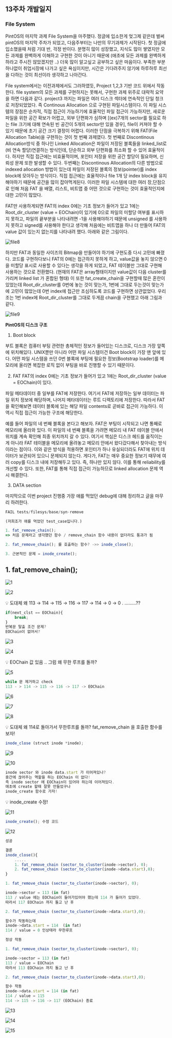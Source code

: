 ## 13주차 개발일지

### File System

PintOS의 마지막 과제 File System을 마주했다.
정글에 입소한게 엊그제 같은데 벌써 pintOS의 마지막 주차가 되었고, 다음주부터는 나만의 무기과제가 시작된다. 첫 정글에 입소했을때 처럼 기대 반, 걱정 반이다. 분명히 많이 성장했고, 지식도 많이 쌓였지만 모든 과제를 완벽하게 이해하고 구현한 것이 아니기 때문에 (애초에 모든 과제를 완벽하게 하라고 주시진 않았겠지만 ..) 더욱 많이 알고싶고 공부하고 싶은 마음이다.
부족한 부분 하나없이 취업시장에 나가고 싶은 욕심이지만, 시간은 기다려주지 않기에 하루하루 최선을 다하는 것이 최선이라 생각하고 나아간다.

File system에서는 이전과제에서도 그러하였듯, Project 1,2,3 기반 코드 위에서 작동한다. file system의 모든 과제를 구현하지는 못해서, 구현한 과제 위주로 대략적 요약을 하면 다음과 같다. project3 까지는 파일은 여러 디스크 섹터에 연속적인 단일 청크로 저장되었었다.
즉 Continous Allocation 으로 구현된 파일시스템이다.
이 파일 시스템의 장점은 순차적, 직접 접근이 가능하기에 효율적인 파일 접근이 가능하지만, 새로운 파일을 위한 공간 확보가 어렵고, 외부 단편화가 심하며 [(ex)7개의 sector를 필요로 하는 file 크기에 대해 연속된 빈 공간이 5개의 sector만 있을 경우], file이 커져야 할 수 있기 때문에 초기 공간 크기 결정이 어렵다.
이러한 단점을 극복하기 위해 FAT(File Allocation Table)을 구현하는 것이 첫 번째 과제였다.
첫 번째로 Discontinous Allocation방식 중 하나인 Linked Allocation은 파일이 저장된 블록들을 linked_list로(비 연속 할당)연결하는 방식인데, 단순하고 외부 단편화를 최소화 할 수 있어 효율적이다. 하지만 직접 접근에는 비효율적이며, 포인터 저장을 위한 공간 할당이 필요하며, 신뢰성 문제 또한 발생할 수 있다.
두번째는 Discontinous Allocation의 다른 방법으로 indexed allocation 방법이 있는데 파일이 저장된 블록의 정보(pointer)를 index block에 모아두는 방식이다.
직접 접근에는 효율적이나 file 1개 당 index block을 유지해야하기 때문에 공간을 많이 잡아먹게된다. 이러한 파일 시스템에 대한 여러 장,단점으로 인해 처음 FAT 을 배열, 리스트, 비트맵 중 어떤 것으로 구현하는 것이 효율적인지에 대한 고민이 많았다.

FAT만 사용하게되면 FAT의 index 0에는 기초 정보가 들어가 있고 1에는 Root_dir_cluster (value = EOChain)이 있기에 0으로 파일의 미할당 여부를 표시하지 못하고, 파일의 끝부분을 나타내려면 -1을 사용해야하기 때문에 unsigned 를 사용하지 못하고 signed를 사용해야 한다고 생각해 처음에는 비트맵을 하나 더 만들어 FAT의 value 값이 있는지 없는지를 나타내려 했다.
아래와 같은 그림이다.

![file8](https://user-images.githubusercontent.com/109953972/208286032-632fb0b9-3e6d-4f6a-910a-762fea7fc7e6.jpg)

하지만 FAT과 동일한 사이즈의 Bitmap을 만들어야 하기에 구현도중 다시 고민에 빠졌다.
코드를 구현하다보니 FAT의 0에는 접근하지 못하게 하고, value값을 놓지 않으면 0을 미할당 표시로 사용할 수 있다는 생각을 하게 되었고, FAT 테이블만 그대로 구현해 사용하는 것으로 전환했다. (현재의 FAT은 array형태이지만 value값이 다음 cluster를 가리켜 linked list 가 혼합된 형태)
이 또한 fat_create_chain을 구현할때 많은 혼란이 있었는데 Root_dir_cluster를 0번에 놓는 것이 맞는가, 1번에 그대로 두는것이 맞는가에 고민이 많았는데 0번 index에 접근만 조심하도록 코드를 구현하면 상관없었다.
우리조는 1번 index에 Root_dir_cluster를 그대로 두게끔 chain을 구현했고 아래 그림과 같다.

![file9](https://user-images.githubusercontent.com/109953972/208286116-97bac535-f224-4c0b-a587-83d10e568d11.jpg)

**PintOS의 디스크 구조**

1. Boot block 

부트 블록은 컴퓨터 부팅 관련한 총체적인 정보가 들어있는 디스크로, 디스크 가장 앞쪽에 위치해있다. UNIX뿐만 아니라 어떤 파일 시스템이건 Boot block이 가장 맨 앞에 있다. 어떤 파일 시스템을 쓰던 0번 블록에 부팅에 필요한 정보(Bootstrap loader)를 메모리에 올리면 복잡한 로직 없이 부팅을 바로 진행할 수 있기 때문이다.

2. FAT
FAT의 index 0에는 기초 정보가 들어가 있고 1에는 Root_dir_cluster (value = EOChain)이 있다.

파일 메타데이터 중 일부를 FAT에 저장한다. 여기서 FAT에 저장하는 일부 데이터는 파일 위치 정보에 해당하며, 나머지 메타데이터는 루트 디렉토리에 저장한다. 따라서 FAT을 확인해보면 데이터 블록에 있는 해당 파일 contents로 곧바로 접근이 가능하다. 이 역시 직접 접근이 가능한 구조에 해당한다.

예를 들어 파일의 네 번째 블록을 본다고 해보자. FAT은 부팅이 시작되고 나면 통째로 메모리에 올라와 있다. 이 파일의 네 번째 블록을 가려면 메모리 내 FAT 테이블 안에서 위치를 계속 확인해 최종 위치까지 갈 수 있다. 여기서 핵심은 디스크 헤드를 움직이는 게 아니라 FAT 테이블을 메모리에 올려놓고 메모리 안에서 왔다갔다해서 찾아내는 방식이라는 점이다.
이와 같은 방식을 적용하면 포인터가 하나 유실되더라도 FAT에 위치 데이터가 보관되어 있으니 문제되지 않는다. 게다가, FAT는 매우 중요한 정보기 때무에 여러 copy를 디스크 내에 저장해두고 있다. 즉, 하나만 있지 않다. 이를 통해 reliability를 개선할 수 있다. 또한, FAT를 통해 직접 접근이 가능하므로 linked allocation 문제 역시 해결한다.

3. DATA section


마지막으로 이번 project 진행중 가장 애를 먹었던 debug에 대해 정리하고 글을 마무리 하려한다.

```jsx
FAIL tests/filesys/base/syn-remove

(저희조가 애를 먹었던 test_case입니다.)

1. fat_remove_chain();
=> 처음 문제라고 생각했던 함수 / remove_chain 함수 내용이 없더라도 통과가 됨

2. fat_remove_chain(); 를 호출하는 함수? ->> inode_close();

3. 근본적인 문제 = inode_create();
```

## 1. fat_remove_chain();

![1](https://user-images.githubusercontent.com/109953972/208286201-d6ebb486-0b12-41ee-b7c7-1f9dcb3f8ce6.png)

![2](https://user-images.githubusercontent.com/109953972/208286204-3ab5d58b-3af4-4a16-a512-21173d40a31b.png)

💡 도대체 왜 113 → 114 → 115 → 116 → 117 → 114 → 0 → 0 . ………??

```jsx
if(next_clst == EOChain){
	break;    
}
반복문 탈출 조건 문제?
EOChain이 없어서?
```

![3](https://user-images.githubusercontent.com/109953972/208286208-ead49d4e-a28f-4cda-b5aa-bff3bb389823.png)

![4](https://user-images.githubusercontent.com/109953972/208286216-6a159eab-584d-4c9a-894b-510283f64990.png)

💡 EOChain 값 있음 .. 그럼 왜 무한 루프를 돌까?

![5](https://user-images.githubusercontent.com/109953972/208286228-5e080ee3-bf95-4246-b7b3-0bcf44f54ce9.png)

```jsx
while 문 제거하고 check
113 - > 114 -> 115 -> 116 -> 117 -> EOChain
```

![6](https://user-images.githubusercontent.com/109953972/208286235-726a108f-9024-4ec0-81e1-980ec2f41c08.png)

![7](https://user-images.githubusercontent.com/109953972/208286262-b27f349b-f7cb-4c27-8a50-3fee7336abff.png)

![8](https://user-images.githubusercontent.com/109953972/208286263-7adb4907-c0bf-4954-aab7-f11e00fcb404.png)

💡 도대체 왜 114로 돌아가서 무한루프를 돌까? fat_remove_chain 을 호출한 함수를 보자!

```jsx
inode_close (struct inode *inode);
```

![9](https://user-images.githubusercontent.com/109953972/208286269-fe3a5a7b-4180-4ba4-871d-fb98571dc648.png)

![10](https://user-images.githubusercontent.com/109953972/208286270-482ab04c-3396-4037-8138-1affd8d2d2b5.png)

```jsx
inode sector 와 inode data.start 가 이어져있나?
중간에 끊어주는 역할을 하는 EOChain 이 없다!
즉 inode sector 에 EOChain이 있어야 하는데 이어져있다.
애초에 create 할때 잘못 만들었구나
inode_create 함수로 가자!
```

💡 inode_create 수정!


![11](https://user-images.githubusercontent.com/109953972/208286289-2833524d-75e9-40e5-a730-f3822397e9c0.png)

```jsx
inode_create(); 수정 코드 
```

![12](https://user-images.githubusercontent.com/109953972/208286291-f211b79e-c553-4bde-ad44-0d1fd9ecdb0c.png)

```jsx
성공
```

```jsx
결론
inode_close(){
	.....
	1. fat_remove_chain (sector_to_cluster(inode->sector), 0);
	2. fat_remove_chain (sector_to_cluster(inode->data.start),0);
}

1. fat_remove_chain (sector_to_cluster(inode->sector), 0);

inode->sector = 113 (in fat) 
113 / value 에는 EOChain이 들어가있어야 했는데 114 가 들어가 있었다.
따라서 117 EOChain 까지 돌고 난 후

2. fat_remove_chain (sector_to_cluster(inode->data.start),0);

함수가 작동하는데 
inode->data.start = 114  (in fat)
114 / value = 0 인상태라 무한루프 

정상 작동

1. fat_remove_chain (sector_to_cluster(inode->sector), 0);

inode->sector = 113 (in fat) 
113 / value = EOChain
따라서 113 EOChain 까지 돌고 난 후

2. fat_remove_chain (sector_to_cluster(inode->data.start),0);

함수 작동
inode->data.start = 114 (in fat)
114 / value = 115 
114 -> 115 -> 116 -> 117 (EOChain) 종료 
```

![13](https://user-images.githubusercontent.com/109953972/208286306-357aa49f-980b-464f-8ac3-eb318e81ec96.jpg)

![14](https://user-images.githubusercontent.com/109953972/208286307-7bf642bc-9e53-4b78-8d20-e376d65a6f7e.png)

![15](https://user-images.githubusercontent.com/109953972/208286308-5745699e-7ce3-45e9-9e54-c644b4d70093.png)
